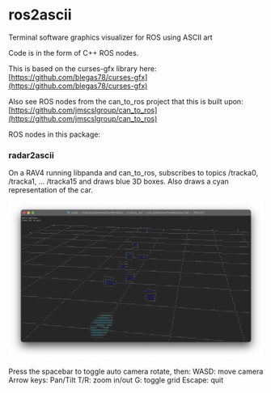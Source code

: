 # ros2ascii
Terminal software graphics visualizer for ROS using ASCII art

Code is in the form of C++ ROS nodes.


This is based on the curses-gfx library here: [https://github.com/blegas78/curses-gfx](https://github.com/blegas78/curses-gfx)

Also see ROS nodes from the can_to_ros project that this is built upon: [https://github.com/jmscslgroup/can_to_ros](https://github.com/jmscslgroup/can_to_ros)

ROS nodes in this package:

### radar2ascii

On a RAV4 running libpanda and can_to_ros, subscribes to topics /tracka0, /tracka1, ... /tracka15 and draws blue 3D boxes.  Also draws a cyan representation of the car.

![Chaos](https://github.com/jmscslgroup/ros2ascii/blob/main/docs/images/radar2ascii2.png?raw=true)

Press the spacebar to toggle auto camera rotate, then:
WASD: move camera
Arrow keys: Pan/Tilt
T/R: zoom in/out
G: toggle grid
Escape: quit





